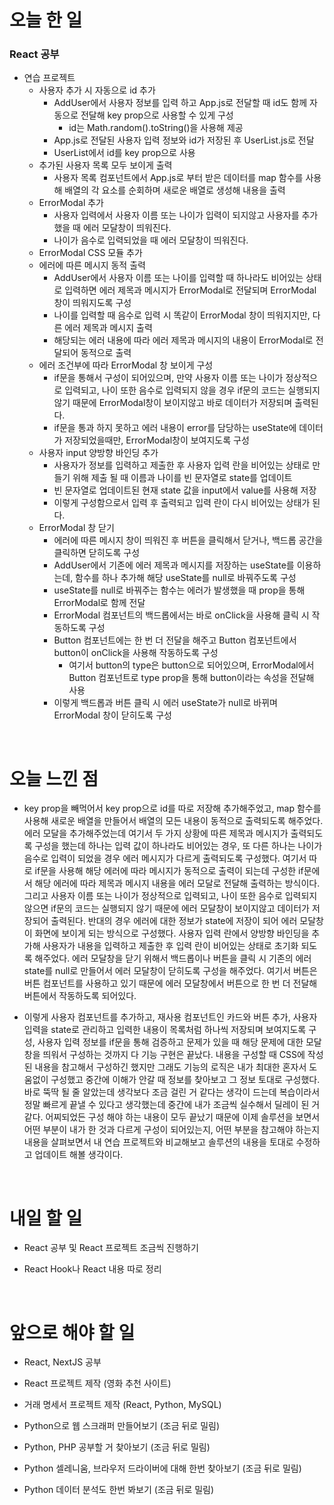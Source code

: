 # 오늘 한 일

### React 공부

- 연습 프로젝트
  - 사용자 추가 시 자동으로 id 추가
    - AddUser에서 사용자 정보를 입력 하고 App.js로 전달할 때 id도 함께 자동으로 전달해 key prop으로 사용할 수 있게 구성
      - id는 Math.random().toString()을 사용해 제공
    - App.js로 전달된 사용자 입력 정보와 id가 저장된 후 UserList.js로 전달
    - UserList에서 id를 key prop으로 사용
  - 추가된 사용자 목록 모두 보이게 출력
    - 사용자 목록 컴포넌트에서 App.js로 부터 받은 데이터를 map 함수를 사용해 배열의 각 요소를 순회하며 새로운 배열로 생성해 내용을 출력
  - ErrorModal 추가
    - 사용자 입력에서 사용자 이름 또는 나이가 입력이 되지않고 사용자를 추가했을 때 에러 모달창이 띄워진다.
    - 나이가 음수로 입력되었을 때 에러 모달창이 띄워진다.
  - ErrorModal CSS 모듈 추가
  - 에러에 따른 메시지 동적 출력
    - AddUser에서 사용자 이름 또는 나이를 입력할 때 하나라도 비어있는 상태로 입력하면 에러 제목과 메시지가 ErrorModal로 전달되며 ErrorModal 창이 띄워지도록 구성
    - 나이를 입력할 때 음수로 입력 시 똑같이 ErrorModal 창이 띄워지지만, 다른 에러 제목과 메시지 출력
    - 해당되는 에러 내용에 따라 에러 제목과 메시지의 내용이 ErrorModal로 전달되어 동적으로 출력
  - 에러 조건부에 따라 ErrorModal 창 보이게 구성
    - if문을 통해서 구성이 되어있으며, 만약 사용자 이름 또는 나이가 정상적으로 입력되고, 나이 또한 음수로 입력되지 않을 경우 if문의 코드는 실행되지 않기 때문에 ErrorModal창이 보이지않고 바로 데이터가 저장되며 출력된다.
    - if문을 통과 하지 못하고 에러 내용이 error를 담당하는 useState에 데이터가 저장되었을때만, ErrorModal창이 보여지도록 구성
  - 사용자 input 양방향 바인딩 추가
    - 사용자가 정보를 입력하고 제출한 후 사용자 입력 란을 비어있는 상태로 만들기 위해 제출 될 때 이름과 나이를 빈 문자열로 state를 업데이트
    - 빈 문자열로 업데이트된 현재 state 값을 input에서 value를 사용해 저장
    - 이렇게 구성함으로서 입력 후 출력되고 입력 란이 다시 비어있는 상태가 된다.
  - ErrorModal 창 닫기
    - 에러에 따른 메시지 창이 띄워진 후 버튼을 클릭해서 닫거나, 백드롭 공간을 클릭하면 닫히도록 구성
    - AddUser에서 기존에 에러 제목과 메시지를 저장하는 useState를 이용하는데, 함수를 하나 추가해 해당 useState를 null로 바꿔주도록 구성
    - useState를 null로 바꿔주는 함수는 에러가 발생했을 때 prop을 통해 ErrorModal로 함께 전달
    - ErrorModal 컴포넌트의 백드롭에서는 바로 onClick을 사용해 클릭 시 작동하도록 구성
    - Button 컴포넌트에는 한 번 더 전달을 해주고 Button 컴포넌트에서 button이 onClick을 사용해 작동하도록 구성
      - 여기서 button의 type은 button으로 되어있으며, ErrorModal에서 Button 컴포넌트로 type prop을 통해 button이라는 속성을 전달해 사용
    - 이렇게 백드롭과 버튼 클릭 시 에러 useState가 null로 바뀌며 ErrorModal 창이 닫히도록 구성

<br />

# 오늘 느낀 점

- key prop을 빼먹어서 key prop으로 id를 따로 저장해 추가해주었고, map 함수를 사용해 새로운 배열을 만들어서 배열의 모든 내용이 동적으로 출력되도록 해주었다. 에러 모달을 추가해주었는데 여기서 두 가지 상황에 따른 제목과 메시지가 출력되도록 구성을 했는데 하나는 입력 값이 하나라도 비어있는 경우, 또 다른 하나는 나이가 음수로 입력이 되었을 경우 에러 메시지가 다르게 출력되도록 구성했다. 여기서 따로 if문을 사용해 해당 에러에 따라 메시지가 동적으로 출력이 되는데 구성한 if문에서 해당 에러에 따라 제목과 메시지 내용을 에러 모달로 전달해 출력하는 방식이다. 그리고 사용자 이름 또는 나이가 정상적으로 입력되고, 나이 또한 음수로 입력되지 않으면 if문의 코드는 실행되지 않기 때문에 에러 모달창이 보이지않고 데이터가 저장되어 출력된다. 반대의 경우 에러에 대한 정보가 state에 저장이 되어 에러 모달창이 화면에 보이게 되는 방식으로 구성했다. 사용자 입력 란에서 양방향 바인딩을 추가해 사용자가 내용을 입력하고 제출한 후 입력 란이 비어있는 상태로 초기화 되도록 해주었다. 에러 모달창을 닫기 위해서 백드롭이나 버튼을 클릭 시 기존의 에러 state를 null로 만들어서 에러 모달창이 닫히도록 구성을 해주었다. 여기서 버튼은 버튼 컴포넌트를 사용하고 있기 때문에 에러 모달창에서 버튼으로 한 번 더 전달해 버튼에서 작동하도록 되어있다.

- 이렇게 사용자 컴포넌트를 추가하고, 재사용 컴포넌트인 카드와 버튼 추가, 사용자 입력을 state로 관리하고 입력한 내용이 목록처럼 하나씩 저장되며 보여지도록 구성, 사용자 입력 정보를 if문을 통해 검증하고 문제가 있을 때 해당 문제에 대한 모달창을 띄워서 구성하는 것까지 다 기능 구현은 끝났다. 내용을 구성할 때 CSS에 작성된 내용을 참고해서 구성하긴 했지만 그래도 기능의 로직은 내가 최대한 혼자서 도움없이 구성했고 중간에 이해가 안갈 때 정보를 찾아보고 그 정보 토대로 구성했다. 바로 뚝딱 될 줄 알았는데 생각보다 조금 걸린 거 같다는 생각이 드는데 복습이라서 정말 빠르게 끝낼 수 있다고 생각했는데 중간에 내가 조금씩 실수해서 딜레이 된 거 같다. 어찌되었든 구성 해야 하는 내용이 모두 끝났기 때문에 이제 솔루션을 보면서 어떤 부분이 내가 한 것과 다르게 구성이 되어있는지, 어떤 부분을 참고해야 하는지 내용을 살펴보면서 내 연습 프로젝트와 비교해보고 솔루션의 내용을 토대로 수정하고 업데이트 해볼 생각이다.

<br />

# 내일 할 일

- React 공부 및 React 프로젝트 조금씩 진행하기

- React Hook나 React 내용 따로 정리

<br />

# 앞으로 해야 할 일

- React, NextJS 공부

- React 프로젝트 제작 (영화 추천 사이트)

- 거래 명세서 프로젝트 제작 (React, Python, MySQL)

- Python으로 웹 스크래퍼 만들어보기 (조금 뒤로 밀림)

- Python, PHP 공부할 거 찾아보기 (조금 뒤로 밀림)

- Python 셀레니움, 브라우저 드라이버에 대해 한번 찾아보기 (조금 뒤로 밀림)

- Python 데이터 분석도 한번 봐보기 (조금 뒤로 밀림)
